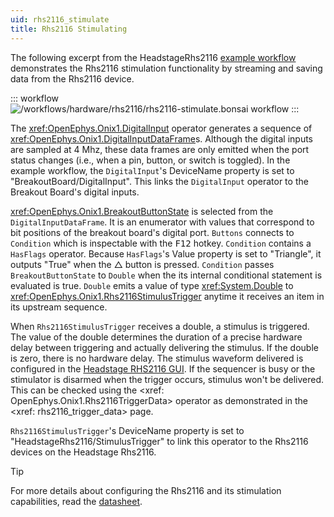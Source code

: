```yaml
---
uid: rhs2116_stimulate
title: Rhs2116 Stimulating
---
```


The following excerpt from the HeadstageRhs2116 [example workflow](xref:rhs2116) demonstrates the Rhs2116
stimulation functionality by streaming and saving data from the Rhs2116 device.

::: workflow
![/workflows/hardware/rhs2116/rhs2116-stimulate.bonsai workflow](../../../workflows/hardware/rhs2116/rhs2116-stimulate.bonsai)
:::

The <xref:OpenEphys.Onix1.DigitalInput> operator generates a sequence of
<xref:OpenEphys.Onix1.DigitalInputDataFrame>s. Although the digital inputs are sampled at 4 Mhz,
these data frames are only emitted when the port status changes (i.e., when a pin, button, or switch
is toggled). In the example workflow, the `DigitalInput`'s DeviceName property is
set to "BreakoutBoard/DigitalInput". This links the `DigitalInput` operator to the Breakout Board's
digital inputs. 

<xref:OpenEphys.Onix1.BreakoutButtonState> is selected from the `DigitalInputDataFrame`. It is an
enumerator with values that correspond to bit positions of the breakout board's digital port.
`Buttons` connects to `Condition` which is inspectable with the <kbd>F12</kbd> hotkey. `Condition`
contains a `HasFlags` operator. Because `HasFlags`'s Value property is set to "Triangle", it outputs
"True" when the △ button is pressed. `Condition` passes `BreakoutButtonState` to `Double`
when the its internal conditional statement is evaluated is true. `Double` emits a value of type
<xref:System.Double> to <xref:OpenEphys.Onix1.Rhs2116StimulusTrigger> anytime it receives an item in
its upstream sequence. 

When `Rhs2116StimulusTrigger` receives a double, a stimulus is triggered. The value of the double
determines the duration of a precise hardware delay between triggering and actually delivering the
stimulus. If the double is zero, there is no hardware delay. The stimulus waveform delivered is
configured in the [Headstage RHS2116 GUI](xref:rhs2116_gui). If the sequencer is busy or the
stimulator is disarmed when the trigger occurs, stimulus won't be delivered. This can be checked
using the <xref: OpenEphys.Onix1.Rhs2116TriggerData> operator as demonstrated in the <xref:
rhs2116_trigger_data> page.

`Rhs2116StimulusTrigger`'s DeviceName property is set to "HeadstageRhs2116/StimulusTrigger" to link
this operator to the Rhs2116 devices on the Headstage Rhs2116. 

> [!TIP] 
> For more details about configuring the Rhs2116 and its stimulation capabilities, read the
> [datasheet](https://intantech.com/files/Intan_RHS2116_datasheet.pdf). 